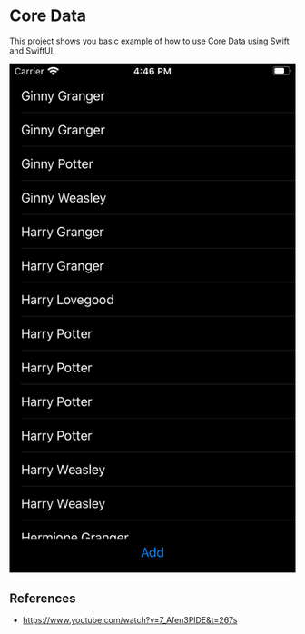 # Core Data
This project shows you basic example of how to use Core Data using Swift and SwiftUI.

![Screenshot](screenshot.png)

## References
- https://www.youtube.com/watch?v=7_Afen3PlDE&t=267s
